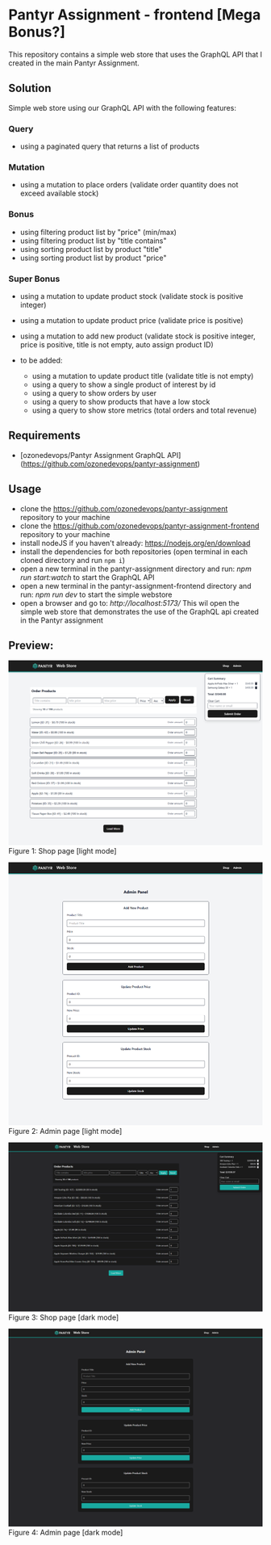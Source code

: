 # Pantyr Assignment - frontend [Mega Bonus?]
This repository contains a simple web store that uses the GraphQL API that I created in the main Pantyr Assignment.

## Solution
Simple web store using our GraphQL API with the following features:

### Query
- using a paginated query that returns a list of products

### Mutation
- using a mutation to place orders (validate order quantity does not exceed available stock)

### Bonus
- using filtering product list by "price" (min/max)
- using filtering product list by "title contains"
- using sorting product list by product "title" 
- using sorting product list by product "price"

### Super Bonus
- using a mutation to update product stock (validate stock is positive integer)
- using a mutation to update product price (validate price is positive)
- using a mutation to add new product (validate stock is positive integer, price is positive, title is not empty, auto assign product ID)

- to be added:
    - using a mutation to update product title (validate title is not empty)
    - using a query to show a single product of interest by id
    - using a query to show orders by user
    - using a query to show products that have a low stock
    - using a query to show store metrics (total orders and total revenue)



## Requirements
- [ozonedevops/Pantyr Assignment GraphQL API] (https://github.com/ozonedevops/pantyr-assignment)

## Usage
- clone the https://github.com/ozonedevops/pantyr-assignment repository to your machine
- clone the https://github.com/ozonedevops/pantyr-assignment-frontend repository to your machine
- install nodeJS if you haven't already: https://nodejs.org/en/download
- install the dependencies for both repositories (open terminal in each cloned directory and run `npm i`)
- open a new terminal in the pantyr-assignment directory and run: *npm run start:watch* to start the GraphQL API
- open a new terminal in the pantyr-assignment-frontend directory and run: *npm run dev* to start the simple webstore
- open a browser and go to: *http://localhost:5173/* This wil open the simple web store that demonstrates the use of the GraphQL api created in the Pantyr assignment

## Preview:
![Screenshot of Pantyr Web Store Frontend that demonstrates the use of the GraphQL API that was made for the Pantyr assignment, Shop page (light mode).](/screenshots/Pantyr-assignment-frontend-Shop-Cart-Summary.png)
Figure 1: Shop page [light mode]

![Screenshot of Pantyr Web Store Frontend that demonstrates the use of the GraphQL API that was made for the Pantyr assignment, Admin page (light mode).](/screenshots/Pantyr-assignment-frontend-Admin-Panel.png)
Figure 2: Admin page [light mode]

![Screenshot of Pantyr Web Store Frontend that demonstrates the use of the GraphQL API that was made for the Pantyr assignment, Shop page (dark mode).](/screenshots/Pantyr-assignment-frontend-Shop-Cart-Summary-dark.png)
Figure 3: Shop page [dark mode]

![Screenshot of Pantyr Web Store Frontend that demonstrates the use of the GraphQL API that was made for the Pantyr assignment, Admin page (dark mode).](/screenshots/Pantyr-assignment-frontend-Admin-Panel-dark.png)
Figure 4: Admin page [dark mode]